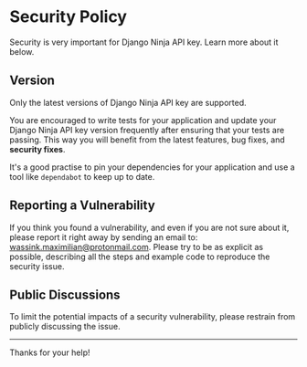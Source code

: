 # Security Policy
Security is very important for Django Ninja API key. Learn more about it below.

## Version
Only the latest versions of Django Ninja API key are supported.

You are encouraged to write tests for your application and update your Django Ninja API key version frequently after ensuring that your tests are passing. This way you will benefit from the latest features, bug fixes, and **security fixes**.

It's a good practise to pin your dependencies for your application and use a tool like `dependabot` to keep up to date.

## Reporting a Vulnerability
If you think you found a vulnerability, and even if you are not sure about it, please report it right away by sending an email to: wassink.maximilian@protonmail.com. Please try to be as explicit as possible, describing all the steps and example code to reproduce the security issue.

## Public Discussions
To limit the potential impacts of a security vulnerability, please restrain from publicly discussing the issue.

---

Thanks for your help!
